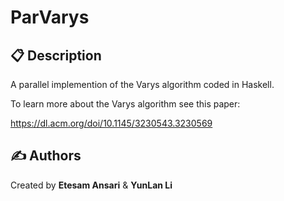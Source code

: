 # ParVarys

## 📋 Description

A parallel implemention of the Varys algorithm coded in Haskell.

To learn more about the Varys algorithm see this paper:

https://dl.acm.org/doi/10.1145/3230543.3230569

## ✍️ Authors

Created by **Etesam Ansari** & **YunLan Li**
